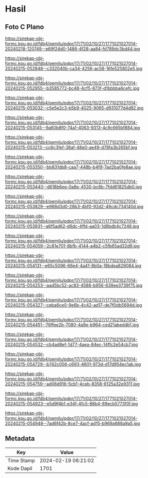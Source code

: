 # Hasil

## Foto C Plano

https://sirekap-obj-formc.kpu.go.id/fdb4/pemilu/pdpr/17/71/02/10/27/1771021027014-20240218-120749--e69f24d0-1486-4f28-aa84-fd789dc3bd44.jpg

https://sirekap-obj-formc.kpu.go.id/fdb4/pemilu/pdpr/17/71/02/10/27/1771021027014-20240215-052848--c332040b-ca34-4256-ac58-16fe525802e5.jpg

https://sirekap-obj-formc.kpu.go.id/fdb4/pemilu/pdpr/17/71/02/10/27/1771021027014-20240215-052955--b3585772-bc48-4cf5-873f-d1bbbba6cefc.jpg

https://sirekap-obj-formc.kpu.go.id/fdb4/pemilu/pdpr/17/71/02/10/27/1771021027014-20240215-053032--c5e5e2c3-b5b9-4025-9065-d931077d4d82.jpg

https://sirekap-obj-formc.kpu.go.id/fdb4/pemilu/pdpr/17/71/02/10/27/1771021027014-20240215-053145--9a60b8f0-74a1-4063-9313-4c9c665bf884.jpg

https://sirekap-obj-formc.kpu.go.id/fdb4/pemilu/pdpr/17/71/02/10/27/1771021027014-20240215-053213--cc6c3fef-38af-48e0-ae49-d78fa3b265bf.jpg

https://sirekap-obj-formc.kpu.go.id/fdb4/pemilu/pdpr/17/71/02/10/27/1771021027014-20240215-053350--bb831db8-caa7-448b-b4f9-7ad2ba0fe8ae.jpg

https://sirekap-obj-formc.kpu.go.id/fdb4/pemilu/pdpr/17/71/02/10/27/1771021027014-20240215-053440--d618b6ee-0a8e-4530-bc6b-7fdd61825db0.jpg

https://sirekap-obj-formc.kpu.go.id/fdb4/pemilu/pdpr/17/71/02/10/27/1771021027014-20240215-053829--e968d3d0-28b3-4bf0-92d2-48cdc734140d.jpg

https://sirekap-obj-formc.kpu.go.id/fdb4/pemilu/pdpr/17/71/02/10/27/1771021027014-20240215-053931--a6f5ad62-d6dc-4ffd-aa03-1d9bdb4c7246.jpg

https://sirekap-obj-formc.kpu.go.id/fdb4/pemilu/pdpr/17/71/02/10/27/1771021027014-20240215-054059--2c81e701-8bfb-4144-a4b2-c5fb65ad32d9.jpg

https://sirekap-obj-formc.kpu.go.id/fdb4/pemilu/pdpr/17/71/02/10/27/1771021027014-20240215-054131--e65c5096-66e4-4a41-8b0a-18bdea829084.jpg

https://sirekap-obj-formc.kpu.go.id/fdb4/pemilu/pdpr/17/71/02/10/27/1771021027014-20240215-054253--aad5bc52-ac83-4586-b956-639ee3739f75.jpg

https://sirekap-obj-formc.kpu.go.id/fdb4/pemilu/pdpr/17/71/02/10/27/1771021027014-20240215-054327--ceba6ce0-9e6b-4c42-ad17-de7f0db5694d.jpg

https://sirekap-obj-formc.kpu.go.id/fdb4/pemilu/pdpr/17/71/02/10/27/1771021027014-20240215-054451--76ffee2b-7080-4a9e-b964-ced21abeddb1.jpg

https://sirekap-obj-formc.kpu.go.id/fdb4/pemilu/pdpr/17/71/02/10/27/1771021027014-20240215-054532--cb4ad8ef-1d77-4aea-84ec-14ffc2e54cb7.jpg

https://sirekap-obj-formc.kpu.go.id/fdb4/pemilu/pdpr/17/71/02/10/27/1771021027014-20240215-054729--b742c056-c693-4601-973d-d17d954ec1ab.jpg

https://sirekap-obj-formc.kpu.go.id/fdb4/pemilu/pdpr/17/71/02/10/27/1771021027014-20240215-054759--ad06d916-5cb1-4ceb-8358-6125a32e9311.jpg

https://sirekap-obj-formc.kpu.go.id/fdb4/pemilu/pdpr/17/71/02/10/27/1771021027014-20240215-054923--e5d9f4b1-e34f-4fc5-88b4-89ecb5773f0f.jpg

https://sirekap-obj-formc.kpu.go.id/fdb4/pemilu/pdpr/17/71/02/10/27/1771021027014-20240215-054948--7ad6f42b-8ce7-4acf-ad15-b969a688a9a5.jpg


## Metadata

| Key        | Value               |
| ---------- | ------------------- |
| Time Stamp | 2024-02-19 06:21:02 |
| Kode Dapil | 1701                |



